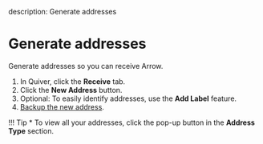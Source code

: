 description: Generate addresses
<!--- END of page meta data -->

# Generate addresses

Generate addresses so you can receive Arrow.

1. In Quiver, click the **Receive** tab.
1. Click the **New Address** button.
1. Optional: To easily identify addresses, use the **Add Label** feature.
1. [Backup the new address](../maintain-quiver/backup-and-restore.md).

!!! Tip
    * To view all your addresses, click the pop-up button in the **Address Type** section.
